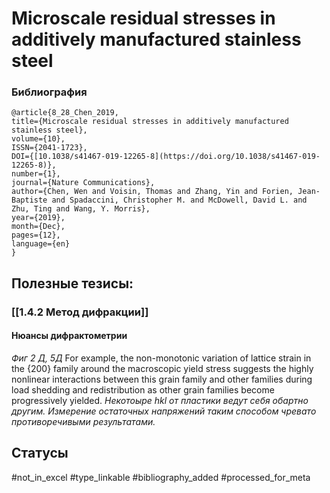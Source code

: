 # Microscale residual stresses in additively manufactured stainless steel

### Библиография
```
@article{8_28_Chen_2019,
title={Microscale residual stresses in additively manufactured stainless steel},
volume={10},
ISSN={2041-1723},
DOI={[10.1038/s41467-019-12265-8](https://doi.org/10.1038/s41467-019-12265-8)},
number={1},
journal={Nature Communications},
author={Chen, Wen and Voisin, Thomas and Zhang, Yin and Forien, Jean-Baptiste and Spadaccini, Christopher M. and McDowell, David L. and Zhu, Ting and Wang, Y. Morris},
year={2019},
month={Dec},
pages={12},
language={en}
}
```

## Полезные тезисы:
### [[1.4.2 Метод дифракции]]
#### Нюансы дифрактометрии
_Фиг 2 Д, 5Д_
For example, the non-monotonic variation of lattice strain in the {200} family around the macroscopic yield stress suggests the highly nonlinear interactions between this grain
family and other families during load shedding and redistribution as other grain families become progressively yielded.
_Некотоыре hkl от пластики ведут себя обартно другим. Измерение остаточных напряжений таким способом чревато противоречивыми результатами._

## Статусы
#not_in_excel 
#type_linkable 
#bibliography_added
#processed_for_meta
